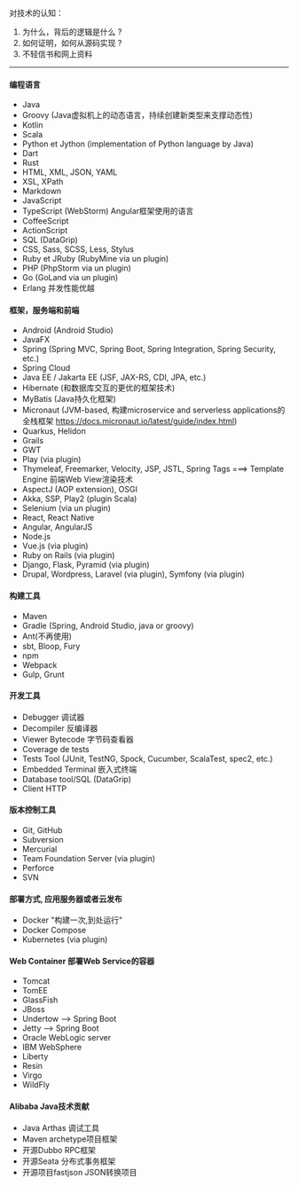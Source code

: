对技术的认知：
1. 为什么，背后的逻辑是什么 ?
2. 如何证明，如何从源码实现 ?
3. 不轻信书和网上资料

----------------------------------------------------------------------------------------------------------------------------------------------------------------------------
#### 编程语言
- Java
- Groovy (Java虚拟机上的动态语言，持续创建新类型来支撑动态性)
- Kotlin
- Scala
- Python et Jython (implementation of Python language by Java)
- Dart
- Rust
- HTML, XML, JSON, YAML
- XSL, XPath
- Markdown
- JavaScript
- TypeScript (WebStorm) Angular框架使用的语言
- CoffeeScript
- ActionScript
- SQL (DataGrip)
- CSS, Sass, SCSS, Less, Stylus
- Ruby et JRuby (RubyMine via un plugin)
- PHP (PhpStorm via un plugin)
- Go (GoLand via un plugin)
- Erlang 并发性能优越

#### 框架，服务端和前端
- Android (Android Studio)
- JavaFX
- Spring (Spring MVC, Spring Boot, Spring Integration, Spring Security, etc.)
- Spring Cloud
- Java EE / Jakarta EE (JSF, JAX-RS, CDI, JPA, etc.)
- Hibernate (和数据库交互的更优的框架技术)
- MyBatis (Java持久化框架)
- Micronaut (JVM-based, 构建microservice and serverless applications的全栈框架 https://docs.micronaut.io/latest/guide/index.html)
- Quarkus, Helidon
- Grails
- GWT
- Play (via plugin)
- Thymeleaf, Freemarker, Velocity, JSP, JSTL, Spring Tags ===> Template Engine 前端Web View渲染技术
- AspectJ (AOP extension), OSGI
- Akka, SSP, Play2 (plugin Scala)
- Selenium (via un plugin)
- React, React Native
- Angular, AngularJS
- Node.js
- Vue.js (via plugin)
- Ruby on Rails (via plugin)
- Django, Flask, Pyramid (via plugin)
- Drupal, Wordpress, Laravel (via plugin), Symfony (via plugin)

#### 构建工具
- Maven
- Gradle (Spring, Android Studio, java or groovy)
- Ant(不再使用)
- sbt, Bloop, Fury
- npm
- Webpack
- Gulp, Grunt

#### 开发工具
- Debugger 调试器
- Decompiler 反编译器
- Viewer Bytecode 字节码查看器
- Coverage de tests
- Tests Tool (JUnit, TestNG, Spock, Cucumber, ScalaTest, spec2, etc.)
- Embedded Terminal 嵌入式终端
- Database tool/SQL (DataGrip)
- Client HTTP

#### 版本控制工具
- Git, GitHub
- Subversion
- Mercurial
- Team Foundation Server (via plugin)
- Perforce
- SVN

#### 部署方式, 应用服务器或者云发布
- Docker "构建一次,到处运行"
- Docker Compose
- Kubernetes (via plugin)

#### Web Container 部署Web Service的容器
- Tomcat
- TomEE
- GlassFish
- JBoss
- Undertow  --> Spring Boot
- Jetty     --> Spring Boot
- Oracle WebLogic server
- IBM WebSphere
- Liberty
- Resin
- Virgo
- WildFly

#### Alibaba Java技术贡献
- Java Arthas 调试工具
- Maven archetype项目框架
- 开源Dubbo RPC框架
- 开源Seata 分布式事务框架
- 开源项目fastjson JSON转换项目







